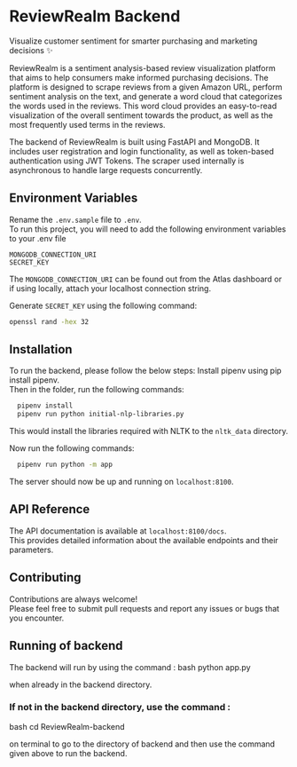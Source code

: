 # ReviewRealm Backend

Visualize customer sentiment for smarter purchasing and marketing decisions :sparkles:

ReviewRealm is a sentiment analysis-based review visualization platform that aims to help consumers make informed purchasing decisions. The platform is designed to scrape reviews from a given Amazon URL, perform sentiment analysis on the text, and generate a word cloud that categorizes the words used in the reviews. This word cloud provides an easy-to-read visualization of the overall sentiment towards the product, as well as the most frequently used terms in the reviews.

The backend of ReviewRealm is built using FastAPI and MongoDB. It includes user registration and login functionality, as well as token-based authentication using JWT Tokens. The scraper used internally is asynchronous to handle large requests concurrently.



## Environment Variables

Rename the `.env.sample` file to `.env`.  
To run this project, you will need to add the following environment variables to your .env file

`MONGODB_CONNECTION_URI`  
`SECRET_KEY` 

The `MONGODB_CONNECTION_URI`  can be found out from the Atlas dashboard or if using locally, attach your localhost connection string.  

Generate `SECRET_KEY` using the following command:
```bash
openssl rand -hex 32
```


## Installation

To run the backend, please follow the below steps:
Install pipenv using pip install pipenv.  
Then in the folder, run the following commands:
```bash
  pipenv install
  pipenv run python initial-nlp-libraries.py 
```
This would install the libraries required with NLTK to the `nltk_data` directory.  

Now run the following commands:
```bash
  pipenv run python -m app
```
The server should now be up and running on `localhost:8100`.
## API Reference

The API documentation is available at `localhost:8100/docs`.   
This provides detailed information about the available endpoints and their parameters.
## Contributing

Contributions are always welcome!  
Please feel free to submit pull requests and report any issues or bugs that you encounter.

## Running of backend

The backend will run by using the command :
bash
python app.py

when already in the backend directory.


### If not in the backend directory, use the command :
bash
cd ReviewRealm-backend

on terminal to go to the directory of backend and then use the command given above to run the backend.

